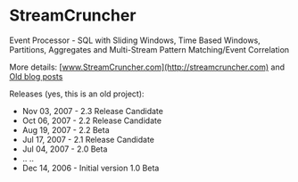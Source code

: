 StreamCruncher
==============

Event Processor - SQL with Sliding Windows, Time Based Windows, Partitions, Aggregates and Multi-Stream Pattern Matching/Event Correlation

More details: [www.StreamCruncher.com](http://streamcruncher.com) and [Old blog posts](http://javaforu.blogspot.com/search/label/%23streamcruncher)

Releases (yes, this is an old project):
 - Nov 03, 2007 - 2.3 Release Candidate
 - Oct 06, 2007 - 2.2 Release Candidate
 - Aug 19, 2007 - 2.2 Beta
 - Jul 17, 2007 - 2.1 Release Candidate
 - Jul 04, 2007 - 2.0 Beta
 - .. ..
 - Dec 14, 2006 - Initial version 1.0 Beta
